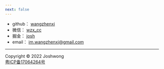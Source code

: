 ```yaml
---
next: false
---
```


- github： [wangzhenxi](https://github.com/wangzhenxi)
- 微信： [wzx_cc](/image/wechat.png)
- 掘金： [josh](https://juejin.im/user/2242659449580317)
- email： [im.wangzhenxi@gmail.com](mailto:im.wangzhenxi@gmail.com)

<Vssue :title="$title" />

---

Copyright © 2022 Joshwong<br />[粤ICP备17064264号](http://beian.miit.gov.cn/)
